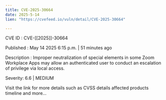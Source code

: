 ```yaml
---
title: CVE-2025-30664
date: 2025-5-14
lien: "https://cvefeed.io/vuln/detail/CVE-2025-30664"

---
```


CVE ID : CVE-[[2025]]-30664

Published :  May 14
2025
6:15 p.m. | 51 minutes ago

Description : Improper neutralization of special elements in some Zoom Workplace Apps may allow an authenticated user to conduct an escalation of privilege via local access.

Severity: 6.6 | MEDIUM

Visit the link for more details
such as CVSS details
affected products
timeline
and more...
